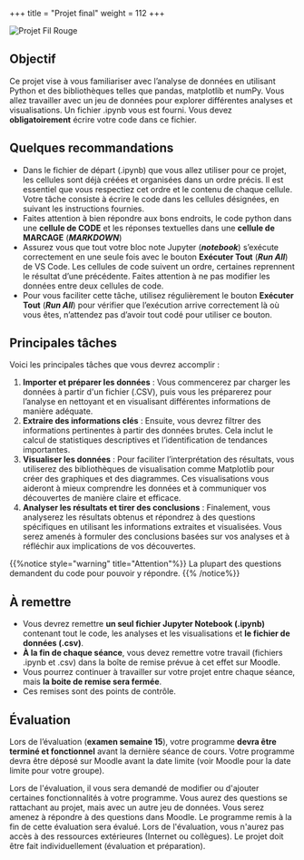 +++
title = "Projet final"
weight = 112
+++

![Projet Fil Rouge](../projet.jpeg?width=20vw)

## Objectif

Ce projet vise à vous familiariser avec l’analyse de données en utilisant Python et des bibliothèques telles que pandas, matplotlib et numPy. Vous allez travailler avec un jeu de données pour explorer différentes analyses et visualisations.
Un fichier .ipynb vous est fourni. Vous devez **obligatoirement** écrire votre code dans ce fichier.

## Quelques recommandations

- Dans le fichier de départ (.ipynb) que vous allez utiliser pour ce projet, les cellules sont déjà créées et organisées dans un ordre précis. Il est essentiel que vous respectiez cet ordre et le contenu de chaque cellule. Votre tâche consiste à écrire le code dans les cellules désignées, en suivant les instructions fournies.
- Faites attention à bien répondre aux bons endroits, le code python dans une **cellule de CODE** et les réponses textuelles dans une **cellule de MARCAGE** (***MARKDOWN***)
- Assurez vous que tout votre bloc note Jupyter (***notebook***) s’exécute correctement en une seule fois avec le bouton **Exécuter Tout** (***Run All***) de VS Code. Les cellules de code suivent un ordre, certaines reprennent le résultat d’une précédente. Faites attention à ne pas modifier les données entre deux cellules de code.
- Pour vous faciliter cette tâche, utilisez régulièrement le bouton **Exécuter Tout** (***Run All***) pour vérifier que l’exécution arrive correctement là où vous êtes, n’attendez pas d’avoir tout codé pour utiliser ce bouton.


## Principales tâches

Voici les principales tâches que vous devrez accomplir :

1. **Importer et préparer les données** : Vous commencerez par charger les données à partir d'un fichier (.CSV), puis vous les préparerez pour l’analyse en nettoyant et en visualisant différentes informations de manière adéquate.
1. **Extraire des informations clés** : Ensuite, vous devrez filtrer des informations pertinentes à partir des données brutes. Cela inclut le calcul de statistiques descriptives et l’identification de tendances importantes.
1. **Visualiser les données** : Pour faciliter l’interprétation des résultats, vous utiliserez des bibliothèques de visualisation comme Matplotlib pour créer des graphiques et des diagrammes. Ces visualisations vous aideront à mieux comprendre les données et à communiquer vos découvertes de manière claire et efficace.
1. **Analyser les résultats et tirer des conclusions** : Finalement, vous analyserez les résultats obtenus et répondrez à des questions spécifiques en utilisant les informations extraites et visualisées. Vous serez amenés à formuler des conclusions basées sur vos analyses et à réfléchir aux implications de vos découvertes.

{{%notice style="warning" title="Attention"%}}
La plupart des questions demandent du code pour pouvoir y répondre.
{{% /notice%}}

## À remettre

- Vous devrez remettre **un seul fichier Jupyter Notebook (.ipynb)** contenant tout le code, les analyses et les visualisations et **le fichier de données (.csv)**.
- **À la fin de chaque séance**, vous devez remettre votre travail (fichiers .ipynb et .csv) dans la boîte de remise prévue à cet effet sur Moodle.
- Vous pourrez continuer à travailler sur votre projet entre chaque séance, mais **la boite de remise sera fermée**. 
- Ces remises sont des points de contrôle.

## Évaluation

Lors de l’évaluation (**examen semaine 15**), votre programme **devra être terminé et fonctionnel** avant la dernière séance de cours. Votre programme devra être déposé sur Moodle avant la date limite (voir Moodle pour la date limite pour votre groupe).

Lors de l'évaluation, il vous sera demandé de modifier ou d'ajouter certaines fonctionnalités à votre programme. Vous aurez des questions se rattachant au projet, mais avec un autre jeu de données. Vous serez amenez à répondre à des questions dans Moodle. Le programme remis à la fin de cette évaluation sera évalué. Lors de l'évaluation, vous n'aurez pas accès à des ressources extérieures (Internet ou collègues). 
Le projet doit être fait individuellement (évaluation et préparation).

